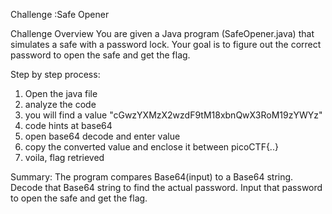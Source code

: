 Challenge :Safe Opener 

Challenge Overview
You are given a Java program (SafeOpener.java) that simulates a safe with a password lock. Your goal is to figure out the correct password to open the safe and get the flag.

Step by step process:
1. Open the java file
2. analyze the code
3. you will find a value "cGwzYXMzX2wzdF9tM18xbnQwX3RoM19zYWYz"
4. code hints at base64
5. open base64 decode and enter value
6. copy the converted value and enclose it between picoCTF{..}
7. voila, flag retrieved


Summary:
The program compares Base64(input) to a Base64 string.
Decode that Base64 string to find the actual password.
Input that password to open the safe and get the flag.
